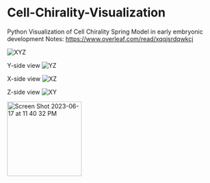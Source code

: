 # Cell-Chirality-Visualization
Python Visualization of Cell Chirality Spring Model in early embryonic development
Notes: https://www.overleaf.com/read/xqqjsrdqwkcj 


![XYZ](https://github.com/YouTelllMe/Cell-Chirality-Visualization/assets/80024712/c7ea8571-6dba-4128-bfdd-eee3ec4d9f8f)

Y-side view
![YZ](https://github.com/YouTelllMe/Cell-Chirality-Visualization/assets/80024712/da8e7076-008c-4efd-973e-b787f615fc21)

X-side view
![XZ](https://github.com/YouTelllMe/Cell-Chirality-Visualization/assets/80024712/a0253db6-d769-45df-a760-1fa1282148ef)

Z-side view
![XY](https://github.com/YouTelllMe/Cell-Chirality-Visualization/assets/80024712/e1533dec-c6f1-4bd6-9fc6-19cc348f04a1)

<img width="174" alt="Screen Shot 2023-06-17 at 11 40 32 PM" src="https://github.com/YouTelllMe/Cell-Chirality-Visualization/assets/80024712/52aef5dc-65b5-4953-b05c-8caa9b3c56cf">

